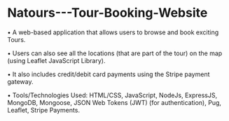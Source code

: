 # Natours---Tour-Booking-Website

• A web-based application that allows users to browse
and book exciting Tours.

• Users can also see all the locations (that are part of
the tour) on the map (using Leaflet JavaScript Library).

• It also includes credit/debit card payments using the
Stripe payment gateway.

• Tools/Technologies Used: HTML/CSS, JavaScript,
NodeJs, ExpressJS, MongoDB, Mongoose, JSON Web
Tokens (JWT) (for authentication), Pug, Leaflet, Stripe
Payments.
